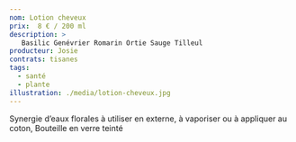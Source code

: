 ```yaml
---
nom: Lotion cheveux
prix:  8 € / 200 ml
description: >
   Basilic Genévrier Romarin Ortie Sauge Tilleul
producteur: Josie
contrats: tisanes
tags: 
  - santé
  - plante
illustration: ./media/lotion-cheveux.jpg
---
```


Synergie d’eaux florales à utiliser en externe, à vaporiser ou à appliquer au coton, Bouteille en verre teinté